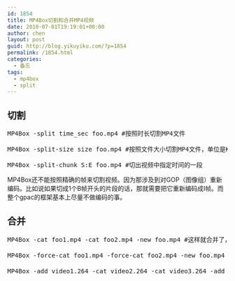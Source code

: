 ```yaml
---
id: 1854
title: MP4Box切割和合并MP4视频
date: 2010-07-01T19:19:01+00:00
author: chen
layout: post
guid: http://blog.yikuyiku.com/?p=1854
permalink: /1854.html
categories:
  - 备忘
tags:
  - mp4box
  - split
---
```

## 切割

<pre class="brush: bash">MP4Box -split time_sec foo.mp4 #按照时长切割MP4文件

MP4Box -split-size size foo.mp4 #按照文件大小切割MP4文件，单位是KB

MP4Box -split-chunk S:E foo.mp4 #切出视频中指定时间的一段
</pre>

MP4Box还不能按照精确的帧来切割视频。因为那涉及到对GOP（图像组）重新编码。比如说如果切成1个B帧开头的片段的话，那就需要把它重新编码成I帧。而整个gpac的框架基本上尽量不做编码的事。

## 合并

<pre class="brush: bash">MP4Box -cat foo1.mp4 -cat foo2.mp4 -new foo.mp4 #这样就合并了，要求编码参数一致

MP4Box -force-cat foo1.mp4 -force-cat foo2.mp4 -new foo.mp4 #强制合并，有可能合出来看不了

MP4Box -add video1.264 -cat video2.264 -cat video3.264 -add audio1.aac -cat audio2.aac -cat audio3.aac -new muxed.mp4 -fps 24 #合并多段音视频并保持同步
</pre>